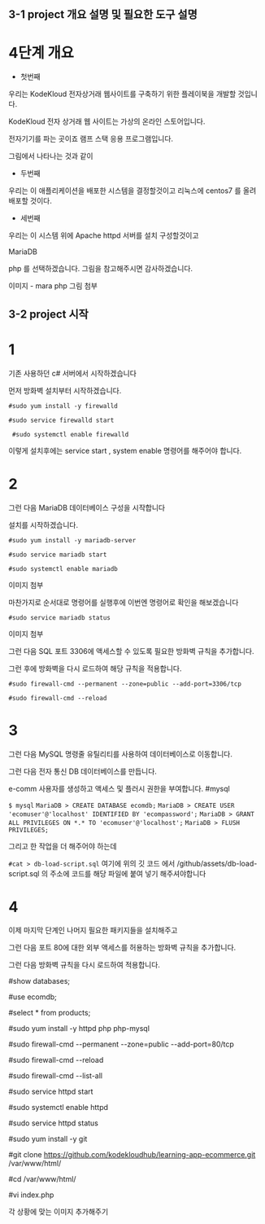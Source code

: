 ## 3-1 project 개요 설명 및 필요한 도구 설명

# 4단계 개요 

* 첫번째 

우리는 KodeKloud 전자상거래 웹사이트를 구축하기 위한 플레이북을 개발할 것입니다.

KodeKloud 전자 상거래 웹 사이트는 가상의 온라인 스토어입니다.

전자기기를 파는 곳이죠 램프 스택 응용 프로그램입니다.

그림에서 나타나는 것과 같이

* 두번째 

우리는 이 애플리케이션을 배포한 시스템을 결정할것이고
리눅스에 centos7 를 올려 배포할 것이다.

* 세번째

우리는 이 시스템 위에 Apache httpd 서버를 설치 구성할것이고

MariaDB 

php 를 선택하겠습니다.
그림을 참고해주시면 감사하겠습니다.

이미지 - mara php 그림 첨부




## 3-2 project 시작

# 1

기존 사용하던 c# 서버에서 시작하겠습니다 

먼저 방화벽 설치부터 시작하겠습니다.

``` #sudo yum install -y firewalld ```

``` #sudo service firewalld start ```

``` #sudo systemctl enable firewalld```

이렇게 설치후에는 service start , system enable 명령어를 
해주어야 합니다.

# 2

그런 다음 MariaDB 데이터베이스 구성을 시작합니다

설치를 시작하겠습니다.

``` #sudo yum install -y mariadb-server ```

``` #sudo service mariadb start ```

``` #sudo systemctl enable mariadb ```

이미지 첨부

마찬가지로 순서대로 명령어를 실행후에
이번엔 명령어로 확인을 해보겠습니다

``` #sudo service mariadb status ```

이미지 첨부 

그런 다음 SQL 포트 3306에 액세스할 수 있도록 필요한 방화벽 규칙을 추가합니다.

그런 후에 방화벽을 다시 로드하여 해당 규칙을 적용합니다.

``` #sudo firewall-cmd --permanent --zone=public --add-port=3306/tcp ```

``` #sudo firewall-cmd --reload ```

# 3

그런 다음 MySQL 명령줄 유틸리티를 사용하여 데이터베이스로 이동합니다.

그런 다음 전자 통신 DB 데이터베이스를 만듭니다.

e-comm 사용자를 생성하고 액세스 및 플러시 권한을 부여합니다.
#mysql


``` $ mysql ```
``` MariaDB > CREATE DATABASE ecomdb; ``` 
``` MariaDB > CREATE USER 'ecomuser'@'localhost' IDENTIFIED BY 'ecompassword'; ```
``` MariaDB > GRANT ALL PRIVILEGES ON *.* TO 'ecomuser'@'localhost'; ```
``` MariaDB > FLUSH PRIVILEGES; ```

그리고 한 작업을 더 해주어야 하는데

``` #cat > db-load-script.sql ```
여기에 위의 깃 코드 에서 /github/assets/db-load-script.sql 의 주소에 코드를 해당 파일에 붙여 넣기 해주셔야합니다

# 4

이제 마지막 단계인 나머지 필요한 패키지들을 설치해주고

그런 다음 포트 80에 대한 외부 액세스를 허용하는 방화벽 규칙을 추가합니다.

그런 다음 방화벽 규칙을 다시 로드하여 적용합니다.

#show databases;

#use ecomdb;

#select * from products;


#sudo yum install -y httpd php php-mysql

#sudo firewall-cmd --permanent --zone=public --add-port=80/tcp

#sudo firewall-cmd --reload

#sudo firewall-cmd --list-all

#sudo service httpd start

#sudo systemctl enable httpd

#sudo service httpd status

#sudo yum install -y git

#git clone https://github.com/kodekloudhub/learning-app-ecommerce.git /var/www/html/

#cd /var/www/html/

#vi index.php

각 상황에 맞는 이미지 추가해주기






